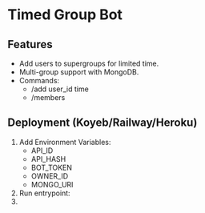 # Timed Group Bot

## Features
- Add users to supergroups for limited time.
- Multi-group support with MongoDB.
- Commands:
  - /add user_id time
  - /members

## Deployment (Koyeb/Railway/Heroku)
1. Add Environment Variables:
   - API_ID
   - API_HASH
   - BOT_TOKEN
   - OWNER_ID
   - MONGO_URI
2. Run entrypoint:
3. 
